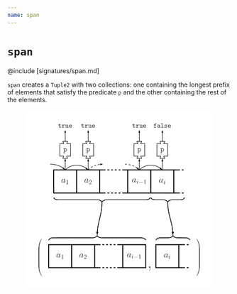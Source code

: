 ```yaml
---
name: span
---
```


# `span`

@include [signatures/span.md]

`span` creates a `Tuple2` with two collections: one containing the longest prefix of elements that satisfy the predicate `p` and the other containing the rest of the elements.

<figure class="diagram">
  <img src="images/span.svg" alt="span function">
  <!-- <figcaption class="diagram-desc"></figcaption> -->
</figure>
